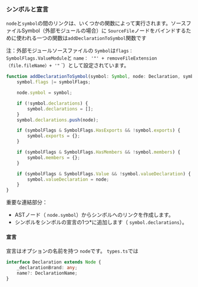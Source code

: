 ### シンボルと宣言
`node`と`symbol`の間のリンクは、いくつかの関数によって実行されます。ソースファイルSymbol（外部モジュールの場合）に `SourceFile`ノードをバインドするために使われる一つの関数は`addDeclarationToSymbol`関数です

注：外部モジュールソースファイルの `Symbol`は`flags：SymbolFlags.ValueModule`と `name： '"' + removeFileExtension（file.fileName）+ '"` `）として設定されています。

```ts
function addDeclarationToSymbol(symbol: Symbol, node: Declaration, symbolFlags: SymbolFlags) {
    symbol.flags |= symbolFlags;

    node.symbol = symbol;

    if (!symbol.declarations) {
        symbol.declarations = [];
    }
    symbol.declarations.push(node);

    if (symbolFlags & SymbolFlags.HasExports && !symbol.exports) {
        symbol.exports = {};
    }

    if (symbolFlags & SymbolFlags.HasMembers && !symbol.members) {
        symbol.members = {};
    }

    if (symbolFlags & SymbolFlags.Value && !symbol.valueDeclaration) {
        symbol.valueDeclaration = node;
    }
}
```

重要な連結部分：
* ASTノード（ `node.symbol`）からシンボルへのリンクを作成します。
* シンボルをシンボルの宣言の1つ*に追加します（ `symbol.declarations`）。

#### 宣言
宣言はオプションの名前を持つ `node`です。 `types.ts`では

```ts
interface Declaration extends Node {
    _declarationBrand: any;
    name?: DeclarationName;
}
```
